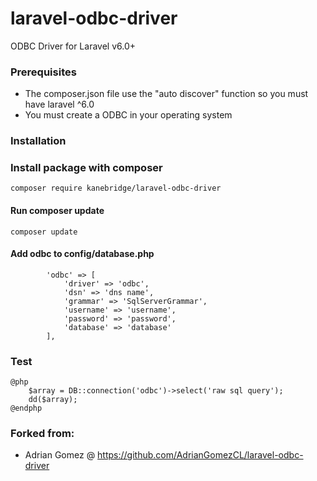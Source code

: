 # laravel-odbc-driver

ODBC Driver for Laravel v6.0+

### Prerequisites
* The composer.json file use the "auto discover" function so you must have laravel ^6.0
* You must create a ODBC in your operating system

### Installation

### Install package with composer
```
composer require kanebridge/laravel-odbc-driver
```

#### Run composer update
```
composer update
```

#### Add odbc to config/database.php
```
        'odbc' => [
            'driver' => 'odbc',
            'dsn' => 'dns name',
            'grammar' => 'SqlServerGrammar',
            'username' => 'username',
            'password' => 'password',
            'database' => 'database'
        ],
```

### Test
```
@php
    $array = DB::connection('odbc')->select('raw sql query');
    dd($array);
@endphp
```

### Forked from:
* Adrian Gomez @ https://github.com/AdrianGomezCL/laravel-odbc-driver
